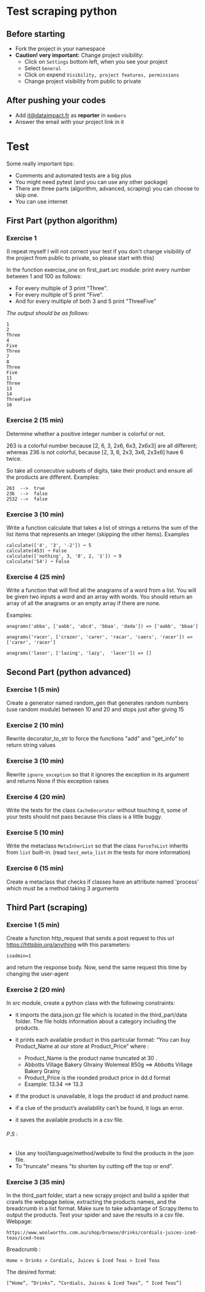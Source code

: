 # Test scraping python
## Before starting
 * Fork the project in your namespace
 * **Caution! very important:** Change project visibility: 
   * Click on `Settings` bottom left, when you see your project 
   * Select `General`
   * Click on expend `Visibility, project features, permissions` 
   * Change project visibility from public to private
## After pushing your codes
 * Add it@dataimpact.fr as **reporter** in `members`
 * Answer the email with your project link in it 
 
# Test
Some really important tips:
 * Comments and automated tests are a big plus
 * You might need pytest (and you can use any other package)
 * There are three parts (algorithm, advanced, scraping) you can choose to skip one.
 * You can use internet
 

## First Part (python algorithm)

### Exercise 1
(I repeat myself I will not correct your test if you don't change visibility of the project from public to private, so please start with this)


In the function exercise_one on first_part.src module:
print every number between 1 and 100 as follows:
 * For every multiple of 3 print "Three".
 * For every multiple of 5 print "Five".
 * And for every multiple of both 3 and 5 print "ThreeFive"

*The output should be as follows:*

```
1
2
Three
4
Five
Three
7
8
Three
Five
11
Three
13
14
ThreeFive
16
```

### Exercise 2 (15 min)
Determine whether a positive integer number is colorful or not.

263 is a colorful number because [2, 6, 3, 2x6, 6x3, 2x6x3] are all different; whereas 236 is not colorful, because [2, 3, 6, 2x3, 3x6, 2x3x6] have 6 twice.

So take all consecutive subsets of digits, take their product and ensure all the products are different.
Examples:
```
263  -->  true
236  -->  false
2532 -->  false
```

### Exercise 3 (10 min)

Write a function calculate that takes a list of strings a returns the sum of the list items that represents an integer (skipping the other items).
Examples
```
calculate(['4', '3', '-2']) ➞ 5
calculate(453) ➞ False
calculate(['nothing', 3, '8', 2, '1']) ➞ 9
calculate('54') ➞ False
```

### Exercise 4 (25 min)
Write a function that will find all the anagrams of a word from a list. You will be given two inputs a word and an array with words. You should return an array of all the anagrams or an empty array if there are none.

Examples:

```
anagrams('abba', ['aabb', 'abcd', 'bbaa', 'dada']) => ['aabb', 'bbaa']

anagrams('racer', ['crazer', 'carer', 'racar', 'caers', 'racer']) => ['carer', 'racer']

anagrams('laser', ['lazing', 'lazy',  'lacer']) => []
```

## Second Part (python advanced)

### Exercise 1 (5 min)

Create a generator named random_gen that generates random numbers (use random module) between 10 and 20 and stops just after giving 15

### Exercise 2 (10 min)

Rewrite decorator_to_str to force the functions "add" and "get_info" to return string values 

### Exercise 3 (10 min)

Rewrite `ignore_exception` so that it ignores the exception in its argument and returns None if this exception raises

### Exercise 4 (20 min)

Write the tests for the class `CacheDecorator` without touching it, some of your tests should not pass because this class is a little buggy. 

### Exercise 5 (10 min)

Write the metaclass `MetaInherList` so that the class `ForceToList` inherits from `list` built-in. (read `test_meta_list` in the tests for more information)

### Exercise 6 (15 min)
Create a metaclass that checks if classes have an attribute named 'process' which must be a method taking 3 arguments

## Third Part (scraping)

### Exercise 1 (5 min)
Create a function http_request that sends a post request to this url https://httpbin.org/anything with this parameters:
```msg=welcomeuser
isadmin=1
```
and return the response body.
Now, send the same request this time by changing the user-agent

### Exercise 2 (20 min)
In src module, create a python class with the following constraints:
  * it imports the data.json.gz file which is located in the third_part/data folder. The file holds information about a category including the products.
  * it prints each available product in this particular format:
“You can buy Product_Name at our store at Product_Price”
where :
    - Product_Name is the product name truncated at 30 .
    - Abbotts Village Bakery Ghrainy Wolemeal 850g ==> Abbotts Village Bakery Grainy
    - Product_Price is the rounded product price in dd.d format
    - Example: 13.34 ==> 13.3

  * if the product is unavailable, it logs the product id and product name.
  * if a clue of the product’s availability can’t be found, it logs an error.
  * it saves the available products in a csv file.
###### P.S :

  * Use any tool/language/method/website to find the products in the json file.
  * To "truncate" means "to shorten by cutting off the top or end".

### Exercise 3 (35 min)
In the third_part folder, start a new scrapy project and build a spider that crawls the webpage below,
extracting the products names, and the breadcrumb in a list format. Make sure to take
advantage of Scrapy.Items to output the products.
Test your spider and save the results in a csv file.
Webpage:
```
https://www.woolworths.com.au/shop/browse/drinks/cordials-juices-iced-teas/iced-teas
```
Breadcrumb :
```
Home > Drinks > Cordials, Juices & Iced Teas > Iced Teas
```
The desired format:
```
[“Home”, “Drinks”, “Cordials, Juices & Iced Teas”, “ Iced Teas”]
```
